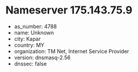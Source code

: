 # Nameserver 175.143.75.9

* as_number: 4788
* name: Unknown
* city: Kapar
* country: MY
* organization: TM Net, Internet Service Provider
* version: dnsmasq-2.56
* dnssec: false
